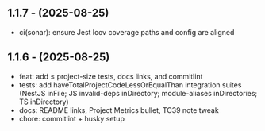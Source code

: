 ## 1.1.7 - (2025-08-25)

- ci(sonar): ensure Jest lcov coverage paths and config are aligned

## 1.1.6 - (2025-08-25)

- feat: add ≤ project-size tests, docs links, and commitlint
- tests: add haveTotalProjectCodeLessOrEqualThan integration suites (NestJS inFile; JS invalid-deps inDirectory; module-aliases inDirectories; TS inDirectory)
- docs: README links, Project Metrics bullet, TC39 note tweak
- chore: commitlint + husky setup
